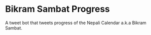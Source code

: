 # Bikram Sambat Progress

A tweet bot that tweets progress of the Nepali Calendar a.k.a Bikram Sambat.
